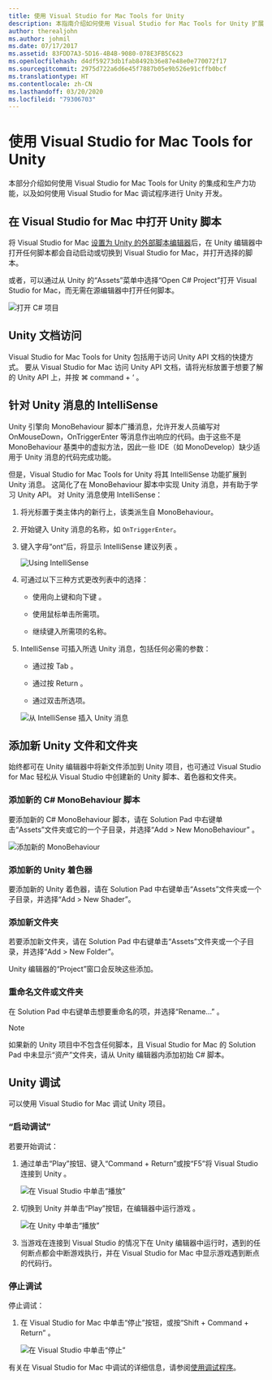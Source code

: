 ```yaml
---
title: 使用 Visual Studio for Mac Tools for Unity
description: 本指南介绍如何使用 Visual Studio for Mac Tools for Unity 扩展
author: therealjohn
ms.author: johmil
ms.date: 07/17/2017
ms.assetid: 83FDD7A3-5D16-4B4B-9080-078E3FB5C623
ms.openlocfilehash: d4df59273db1fab8492b36e87e48e0e770072f17
ms.sourcegitcommit: 2975d722a6d6e45f7887b05e9b526e91cffb0bcf
ms.translationtype: HT
ms.contentlocale: zh-CN
ms.lasthandoff: 03/20/2020
ms.locfileid: "79306703"
---
```

# <a name="using-visual-studio-for-mac-tools-for-unity"></a>使用 Visual Studio for Mac Tools for Unity

本部分介绍如何使用 Visual Studio for Mac Tools for Unity 的集成和生产力功能，以及如何使用 Visual Studio for Mac 调试程序进行 Unity 开发。

## <a name="opening-unity-scripts-in-visual-studio-for-mac"></a>在 Visual Studio for Mac 中打开 Unity 脚本

将 Visual Studio for Mac [设置为 Unity 的外部脚本编辑器](setup-vsmac-tools-unity.md#configure-unity-for-use-with-visual-studio-for-mac)后，在 Unity 编辑器中打开任何脚本都会自动启动或切换到 Visual Studio for Mac，并打开选择的脚本。

或者，可以通过从 Unity 的“Assets”菜单中选择“Open C# Project”打开 Visual Studio for Mac，而无需在源编辑器中打开任何脚本。  

![打开 C# 项目](media/using-vsmac-tools-unity-image1.png)

## <a name="unity-documentation-access"></a>Unity 文档访问

Visual Studio for Mac Tools for Unity 包括用于访问 Unity API 文档的快捷方式。 要从 Visual Studio for Mac 访问 Unity API 文档，请将光标放置于想要了解的 Unity API 上，并按 ⌘ command + ‘  。

## <a name="intellisense-for-unity-messages"></a>针对 Unity 消息的 IntelliSense
Unity 引擎向 MonoBehaviour 脚本广播消息，允许开发人员编写对 OnMouseDown，OnTriggerEnter 等消息作出响应的代码。由于这些不是 MonoBehaviour 基类中的虚拟方法，因此一些 IDE（如 MonoDevelop）缺少适用于 Unity 消息的代码完成功能。

但是，Visual Studio for Mac Tools for Unity 将其 IntelliSense 功能扩展到 Unity 消息。 这简化了在 MonoBehaviour 脚本中实现 Unity 消息，并有助于学习 Unity API。 对 Unity 消息使用 IntelliSense：

1. 将光标置于类主体内的新行上，该类派生自 MonoBehaviour。

2. 开始键入 Unity 消息的名称，如 `OnTriggerEnter`。

3. 键入字母“ont”后，将显示 IntelliSense 建议列表  。

   ![Using IntelliSense](media/using-vsmac-tools-unity-image2.png)

4. 可通过以下三种方式更改列表中的选择：

   * 使用向上键和向下键   。

   * 使用鼠标单击所需项。

   * 继续键入所需项的名称。

5. IntelliSense 可插入所选 Unity 消息，包括任何必需的参数：

   * 通过按 Tab  。

   * 通过按 Return  。

   * 通过双击所选项。

   ![从 IntelliSense 插入 Unity 消息](media/using-vsmac-tools-unity-image3.png)

## <a name="adding-new-unity-files-and-folders"></a>添加新 Unity 文件和文件夹

始终都可在 Unity 编辑器中将新文件添加到 Unity 项目，也可通过 Visual Studio for Mac 轻松从 Visual Studio 中创建新的 Unity 脚本、着色器和文件夹。

### <a name="add-a-new-c-monobehaviour-script"></a>添加新的 C# MonoBehaviour 脚本

要添加新的 C# MonoBehaviour 脚本，请在 Solution Pad 中右键单击“Assets”文件夹或它的一个子目录，并选择“Add > New MonoBehaviour”   。

![添加新的 MonoBehaviour](media/using-vsmac-tools-unity-image4.png)

### <a name="add-a-new-unity-shader"></a>添加新的 Unity 着色器

要添加新的 Unity 着色器，请在 Solution Pad 中右键单击“Assets”文件夹或一个子目录，并选择“Add > New Shader”。  

### <a name="add-a-new-folder"></a>添加新文件夹

若要添加新文件夹，请在 Solution Pad 中右键单击“Assets”文件夹或一个子目录，并选择“Add > New Folder”。  

Unity 编辑器的“Project”窗口会反映这些添加。

### <a name="to-rename-a-file-or-folder"></a>重命名文件或文件夹
在 Solution Pad 中右键单击想要重命名的项，并选择“Rename...”   。

> [!NOTE]
> 如果新的 Unity 项目中不包含任何脚本，且 Visual Studio for Mac 的 Solution Pad 中未显示“资产”文件夹，请从 Unity 编辑器内添加初始 C# 脚本。

## <a name="unity-debugging"></a>Unity 调试

可以使用 Visual Studio for Mac 调试 Unity 项目。

### <a name="start-debugging"></a>“启动调试”

若要开始调试：

1. 通过单击“Play”按钮、键入“Command + Return”或按“F5”将 Visual Studio 连接到 Unity    。

   ![在 Visual Studio 中单击“播放”](media/using-vsmac-tools-unity-image5.png)

2. 切换到 Unity 并单击“Play”按钮，在编辑器中运行游戏  。

   ![在 Unity 中单击“播放”](media/using-vsmac-tools-unity-image6.png)

3. 当游戏在连接到 Visual Studio 的情况下在 Unity 编辑器中运行时，遇到的任何断点都会中断游戏执行，并在 Visual Studio for Mac 中显示游戏遇到断点的代码行。

### <a name="stop-debugging"></a>停止调试

停止调试：

1. 在 Visual Studio for Mac 中单击“停止”按钮，或按“Shift + Command + Return”   。

   ![在 Visual Studio 中单击“停止”](media/using-vsmac-tools-unity-image7.png)

有关在 Visual Studio for Mac 中调试的详细信息，请参阅[使用调试程序](debugging.md)。
